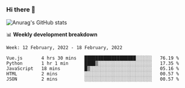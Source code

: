 ### Hi there 👋
![Anurag's GitHub stats](https://github-readme-stats.vercel.app/api?username=jami1024&show_icons=true&theme=radical)

📊 **Weekly development breakdown**
<!--START_SECTION:waka-->
```text
Week: 12 February, 2022 - 18 February, 2022

Vue.js       4 hrs 30 mins   ███████████████████░░░░░░   76.19 % 
Python       1 hr 1 min      ████▒░░░░░░░░░░░░░░░░░░░░   17.35 % 
JavaScript   18 mins         █▒░░░░░░░░░░░░░░░░░░░░░░░   05.16 % 
HTML         2 mins          ░░░░░░░░░░░░░░░░░░░░░░░░░   00.57 % 
JSON         2 mins          ░░░░░░░░░░░░░░░░░░░░░░░░░   00.57 % 
```
<!--END_SECTION:waka-->
<!--
**jami1024/jami1024** is a ✨ _special_ ✨ repository because its `README.md` (this file) appears on your GitHub profile.

Here are some ideas to get you started:

- 🔭 I’m currently working on ...
- 🌱 I’m currently learning ...
- 👯 I’m looking to collaborate on ...
- 🤔 I’m looking for help with ...
- 💬 Ask me about ...
- 📫 How to reach me: ...
- 😄 Pronouns: ...
- ⚡ Fun fact: ...
-->
